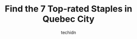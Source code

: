 ---
layout: ampstory
image: https://i0.wp.com/www.auto.or.id/wp-content/uploads/2023/06/bureau-en-gros-0-quebec-city-1686323262.jpeg?resize=640,853
author: techidn
featured: false
description: Quebec City, Quebec, Canada is a haven for Staples enthusiasts, boasting an impressive array of 7 top-notch establishments. Whether youre a seasoned connoisseur or simply curious to explore
title: Find the 7 Top-rated Staples in Quebec City
cover:
   title: Find the 7 Top-rated Staples in Quebec City
   subtitle: AUTO.OR.ID
   background: https://www.auto.or.id/wp-content/uploads/2023/06/bureau-en-gros-0-quebec-city-1686323262.jpeg

pages: 
 - layout: thirds
   top: <h1>#1 Bureau en Gros</h1>
   bottom: "<p>This place is nice if you need to buy quick electronics like screens, batteries, earphones. You also have a lot of good choices for tables and chairs. You can also print </p>"
   background: https://www.auto.or.id/wp-content/uploads/2023/06/bureau-en-gros-1-quebec-city-1686323264.jpeg
   backgroundblur: true
 - layout: thirds
   top: <h1>#2 Bureau en Gros</h1>
   bottom: "<p>843 Rue Clemenceau, Québec, QC G1C 2K6, Canada</p>"
   background: https://www.auto.or.id/wp-content/uploads/2023/06/bureau-en-gros-2-quebec-city-1686323264.jpeg
   cta:
      link: https://www.auto.or.id/find-the-7-top-rated-staples-in-quebec-city/
      text: Find the 7 Top-rated Staples in Quebec City
 - layout: thirds
   top: <h1>#3 Bureau en Gros</h1>
   bottom: "<p>2975 Bd Laurier, Québec, QC G1V 2M2, Canada</p>"
   background: https://images.unsplash.com/photo-1632275228556-6d7878f59eea?ixlib=rb-4.0.3&ixid=MnwxMjA3fDB8MHxwaG90by1wYWdlfHx8fGVufDB8fHx8&auto=format&fit=crop&w=640&h=853&q=80
   cta:
      link: https://www.auto.or.id/find-the-7-top-rated-staples-in-quebec-city/
      text: Find the 7 Top-rated Staples in Quebec City
 - layout: thirds
   top: <h1>#4 Bureau en Gros</h1>
   bottom: "<p>1510 Av. Jules-Verne, Québec, QC G2G 2R5, Canada</p>"
   background: https://images.unsplash.com/photo-1508048236731-b5ef91f7840c?ixlib=rb-4.0.3&ixid=MnwxMjA3fDB8MHxwaG90by1wYWdlfHx8fGVufDB8fHx8&auto=format&fit=crop&w=640&h=853&q=80
   cta:
      link: https://www.auto.or.id/find-the-7-top-rated-staples-in-quebec-city/
      text: Find the 7 Top-rated Staples in Quebec City
 - layout: thirds
   top: <h1>#5 Bureau en Gros</h1>
   bottom: "<p>1400 Rue Cyrille-Duquet, Québec, QC G1N 2E5, Canada</p>"
   background: https://images.unsplash.com/photo-1627404760301-8efc143749c8?ixlib=rb-4.0.3&ixid=MnwxMjA3fDB8MHxwaG90by1wYWdlfHx8fGVufDB8fHx8&auto=format&fit=crop&w=640&h=853&q=80
   cta:
      link: https://www.auto.or.id/find-the-7-top-rated-staples-in-quebec-city/
      text: Find the 7 Top-rated Staples in Quebec City
 - layout: thirds
   top: <h1>#6 Bureau en Gros</h1>
   bottom: "<p>4605 Bd de lAuvergne #102, Québec City, Quebec G2C 1H7, Canada</p>"
   background: https://images.unsplash.com/photo-1548084564-80dcdf78c07d?ixlib=rb-4.0.3&ixid=MnwxMjA3fDB8MHxwaG90by1wYWdlfHx8fGVufDB8fHx8&auto=format&fit=crop&w=640&h=853&q=80
   cta:
      link: https://www.auto.or.id/find-the-7-top-rated-staples-in-quebec-city/
      text: Find the 7 Top-rated Staples in Quebec City
 - layout: thirds
   top: <h1>#7 Bureau en Gros Services dimpressions et de marketing</h1>
   bottom: "<p>1400 Rue Cyrille-Duquet, Québec, QC G1N 3Y3, Canada</p>"
   background: https://images.unsplash.com/photo-1586428268816-ca0069c110c5?ixlib=rb-4.0.3&ixid=MnwxMjA3fDB8MHxwaG90by1wYWdlfHx8fGVufDB8fHx8&auto=format&fit=crop&w=640&h=853&q=80
   cta:
      link: https://www.auto.or.id/find-the-7-top-rated-staples-in-quebec-city/
      text: Find the 7 Top-rated Staples in Quebec City
 - layout: thirds
   middle: Continue reading...
   background: https://images.unsplash.com/photo-1603224684009-453e1af42ceb?ixlib=rb-4.0.3&ixid=MnwxMjA3fDB8MHxwaG90by1wYWdlfHx8fGVufDB8fHx8&auto=format&fit=crop&w=640&h=853&q=80
   cta:
      link: https://www.auto.or.id/find-the-7-top-rated-staples-in-quebec-city/
      text: Find the 7 Top-rated Staples in Quebec City

---
